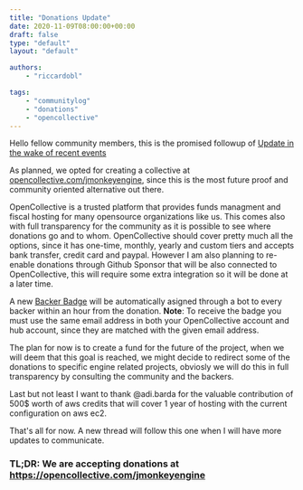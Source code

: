 ```yaml
---
title: "Donations Update"
date: 2020-11-09T08:00:00+00:00
draft: false
type: "default"
layout: "default"

authors:
    - "riccardobl"

tags:
    - "communitylog"
    - "donations"
    - "opencollective"
---
```


Hello fellow community members, this is the promised followup of [Update in the wake of recent events](/communitylog/update-in-the-wake-of-recent-events/)

As planned, we opted for creating a collective at [opencollective.com/jmonkeyengine](https://opencollective.com/jmonkeyengine), since this is the most future proof and community oriented alternative out there. 
<!--more-->

OpenCollective is a trusted platform that provides funds managment and fiscal hosting for many opensource organizations like us. This comes also with full transparency for the community as it is possible to see where donations go and to whom. 
OpenCollective should cover pretty much all the options, since it has one-time, monthly, yearly and custom tiers and accepts bank transfer, credit card and paypal. However I am also planning to re-enable donations through Github Sponsor that will be also connected to OpenCollective, this will require some extra integration so it will be done at a later time.

A new [Backer Badge](https://hub.jmonkeyengine.org/badges/113/backer) will be automatically asigned through a bot to every backer within an hour from the donation. 
**Note**: To receive the badge you must use the same email address in both your OpenCollective account and hub account, since they are matched with the given email address. 

The plan for now is to create a fund for the future of the project, when we will deem that this goal is reached, we might decide to redirect some of the donations to specific engine related projects, obviosly we will do this in full transparency by consulting the community and the backers.

Last but not least I want to thank @adi.barda for the valuable contribution of 500$ worth of aws credits that will cover 1 year of hosting with the current configuration on aws ec2.

That's all for now. A new thread will follow this one when I will have more updates to communicate.

### TL;DR: We are accepting donations at https://opencollective.com/jmonkeyengine

